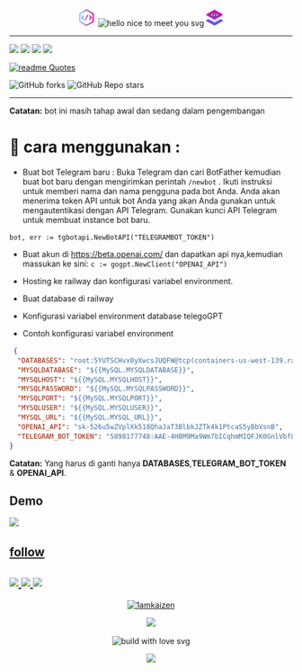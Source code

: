 

<div align="center">
    <img loading="lazy" width="30px" src="https://github.com/montasim/montasim/blob/main/media/icons/code.png " alt="code png" />
    <img loading="lazy" src="https://readme-typing-svg.demolab.com?font=Poppins&weight=700&size=30&duration=1&pause=1&color=EB008B&center=true&vCenter=true&repeat=false&width=395&height=29&lines=TelegoGPT" alt="hello nice to meet you svg" />
    <img loading="lazy" width="30px" src="https://github.com/montasim/montasim/blob/main/media/icons/layers.png " alt="layers png" />
</div>

---
![](https://img.shields.io/badge/Code-Go-informational?style=flat&logo=go&color=61DAFB) ![](https://img.shields.io/badge/Code-JavaScript-informational?style=flat&logo=JavaScript&color=F7DF1E) ![](https://img.shields.io/badge/Code-HTML5-informational?style=flat&logo=HTML5&color=E34F26) ![](https://img.shields.io/badge/Code-MySQL-informational?style=flat&logo=mysql&color=336791)

[![readme Quotes](https://quotes-github-readme.vercel.app/api?type=horizontal&theme=dark&quote=telegoGPT%20adalah%20bot%20telegram%20dan%20integrasi%20openai%20dengan%20menggunakan%20bahasa%20golang&author=1amkaizen)](https://github.com/piyushsuthar/github-readme-quotes)


![GitHub forks](https://img.shields.io/github/forks/1amkaizen/telegoGPT?style=social) ![GitHub Repo stars](https://img.shields.io/github/stars/1amkaizen/telegoGPT?style=social)

---




**Catatan:** bot ini masih tahap awal dan sedang dalam pengembangan


# 🚀 cara menggunakan :

- Buat bot Telegram baru :  Buka Telegram dan cari BotFather kemudian buat bot baru dengan mengirimkan perintah `/newbot` . Ikuti instruksi untuk memberi nama dan nama pengguna pada bot Anda. Anda akan menerima token API untuk bot Anda yang akan Anda gunakan untuk mengautentikasi dengan API Telegram.
Gunakan kunci API Telegram untuk membuat instance bot baru.
```
bot, err := tgbotapi.NewBotAPI("TELEGRAMBOT_TOKEN")
```

- Buat akun di https://beta.openai.com/ dan dapatkan api nya,kemudian massukan ke sini:
```c := gogpt.NewClient("OPENAI_API")```

- Hosting ke railway dan konfigurasi variabel environment.
- Buat database di railway
- Konfigurasi variabel environment database telegoGPT
- Contoh konfigurasi variabel environment

```json
 {
  "DATABASES": "root:5YUTSCHvx0yXwcsJUQFW@tcp(containers-us-west-139.railway.app:6522)/railway",
  "MYSQLDATABASE": "${{MySQL.MYSQLDATABASE}}",
  "MYSQLHOST": "${{MySQL.MYSQLHOST}}",
  "MYSQLPASSWORD": "${{MySQL.MYSQLPASSWORD}}",
  "MYSQLPORT": "${{MySQL.MYSQLPORT}}",
  "MYSQLUSER": "${{MySQL.MYSQLUSER}}",
  "MYSQL_URL": "${{MySQL.MYSQL_URL}}",
  "OPENAI_API": "sk-526u5wZVplXk518QhaJaT3BlbkJZTk4k1PtcaS5yBbVsnB",
  "TELEGRAM_BOT_TOKEN": "5898177748:AAE-4HBM9Ma9Wm7bICqhmMIQFJK0GnlVbf8"
}
```
**Catatan:** Yang harus di ganti hanya **DATABASES**,**TELEGRAM_BOT_TOKEN** & **OPENAI_API**.





## Demo

<a href="https://t.me/TelegoGPTbot"><img src="https://img.shields.io/badge/telegoGPT-2CA5E0?style=for-the-badge&logo=telegram&logoColor=white" />

## follow
<a href="https://twitter.com/1amkaizen"><img src="https://img.shields.io/badge/Twitter-2CA5E0?style=for-the-badge&logo=twitter&logoColor=white" />
<a href="https://replit.com/@1amkaizen?tab=status"><img src="https://img.shields.io/badge/Replit-ff5722?style=for-the-badge&logo=replit&logoColor=white" />
<a href="https://railway.app?referralCode=v-jhtw"><img src="https://img.shields.io/badge/Railway-ff5722?style=for-the-badge&logo=railway&logoColor=white" />
---
<p align="center"> 
  <a href="https://www.buymeacoffee.com/1amkaiz3n"> <img align="center" src="https://cdn.buymeacoffee.com/buttons/v2/default-orange.png" height="50" width="210" alt="1amkaizen" /></a>
</p> 

<!-- build with love svg start -->
<div align="center">
    <p align="center"><img src="https://raw.githubusercontent.com/catppuccin/catppuccin/main/assets/footers/gray0_ctp_on_line.svg?sanitize=true" /></p>
    <img loading="lazy" src="https://readme-typing-svg.demolab.com?font=Anton&weight=600&size=16&duration=2500&pause=1&color=00B8B5&center=true&vCenter=true&width=185&height=15&lines=%C2%A9+BUILD+WITH+%E2%9D%A4%EF%B8%8F;%C2%A9+BUILD+BY+1amkaizen" alt="build with love svg" />
</div>
<!-- build with love svg end -->

<p align="center"><a href="https://github.com/1amkaizen/telegoGPT/blob/main/LICENSE"><img src="https://img.shields.io/static/v1.svg?style=for-the-badge&label=License&message=MIT&logoColor=d9e0ee&colorA=363a4f&colorB=b7bdf8"/></a></p>
